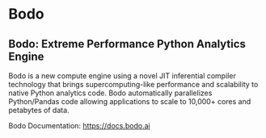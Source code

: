 # Bodo

## Bodo: Extreme Performance Python Analytics Engine

Bodo is a new compute engine using a novel JIT inferential compiler technology that brings supercomputing-like performance and scalability to native Python analytics code. Bodo automatically parallelizes Python/Pandas code allowing applications to scale to 10,000+ cores and petabytes of data.

Bodo Documentation: https://docs.bodo.ai
